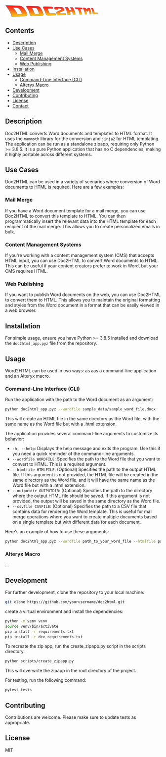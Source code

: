 
<img src="doc2html.png" alt="Alt DOC2HTML" width="300" >

## Contents

- [Description](#description)
- [Use Cases](#use-cases)
  - [Mail Merge](#mail-merge)
  - [Content Management Systems](#content-management-systems)
  - [Web Publishing](#web-publishing)
- [Installation](#installation)
- [Usage](#usage)
  - [Command-Line Interface (CLI)](#command-line-interface-cli)
  - [Alteryx Macro](#alteryx-macro)
- [Development](#development)
- [Contributing](#contributing)
- [License](#license)
- [Contact](#contact)

## Description

Doc2HTML converts Word documents and templates to HTML format. It uses the `mammoth` library for the conversion and `jinja2` for HTML templating. The application can be run as a standalone zipapp, requiring only Python >= 3.8.5. It is a pure Python application that has no C dependencies, making it highly portable across different systems.

## Use Cases

Doc2HTML can be used in a variety of scenarios where conversion of Word documents to HTML is required. Here are a few examples:

### Mail Merge

If you have a Word document template for a mail merge, you can use Doc2HTML to convert this template to HTML. You can then programmatically insert the relevant data into the HTML template for each recipient of the mail merge. This allows you to create personalized emails in bulk.

### Content Management Systems

If you're working with a content management system (CMS) that accepts HTML input, you can use Doc2HTML to convert Word documents to HTML. This can be useful if your content creators prefer to work in Word, but your CMS requires HTML.

### Web Publishing

If you want to publish Word documents on the web, you can use Doc2HTML to convert them to HTML. This allows you to maintain the original formatting and styles from the Word document in a format that can be easily viewed in a web browser.

## Installation

For simple usage, ensure you have Python >= 3.8.5 installed and download the `doc2html_app.pyz` file from the repository.

## Usage

Word2HTML can be used in two ways: as aas a command-line application and an Alteryx macro.

### Command-Line Interface (CLI)
Run the application with the path to the Word document as an argument:
```sh
python doc2html_app.pyz --wordfile sample_data/sample_word_file.docx
```
This will create an HTML file in the same directory as the Word file, with the same name as the Word file but with a .html extension.

The application provides several command-line arguments to customize its behavior:

- `-h, --help`: Displays the help message and exits the program. Use this if you need a quick reminder of the command-line arguments.
- `--wordfile WORDFILE`: Specifies the path to the Word file that you want to convert to HTML. This is a required argument.
- `--htmlfile HTMLFILE`: (Optional) Specifies the path to the output HTML file. If this argument is not provided, the HTML file will be created in the same directory as the Word file, and it will have the same name as the Word file but with a .html extension.
- `--outputdir OUTPUTDIR`: (Optional) Specifies the path to the directory where the output HTML file should be saved. If this argument is not provided, the output will be saved in the same directory as the Word file.
- `--csvfile CSVFILE`: (Optional) Specifies the path to a CSV file that contains data for rendering the Word template. This is useful for mail merge operations where you want to create multiple documents based on a single template but with different data for each document.

Here's an example of how to use these arguments:

```sh
python doc2html_app.pyz --wordfile path_to_your_word_file --htmlfile path_to_your_html_file --outputdir path_to_your_output_dir --csvfile path_to_your_csv_file
``` 
### Alteryx Macro
...

## Development
For further development, clone the repository to your local machine:

```sh
git clone https://github.com/yourusername/doc2html.git
```
create a virtual environment and install the dependencies:
```sh
python -m venv venv
source venv/bin/activate
pip install -r requirements.txt
pip install -r dev_requirements.txt
```
To recreate the zip app, run the create_zipapp.py script in the scripts directory.
```sh
python scripts/create_zipapp.py
```
This will overwrite the zipapp in the root directory of the project.

For testing, run the following command:
```sh
pytest tests
```
## Contributing
Contributions are welcome. Please make sure to update tests as appropriate.

## License
MIT

